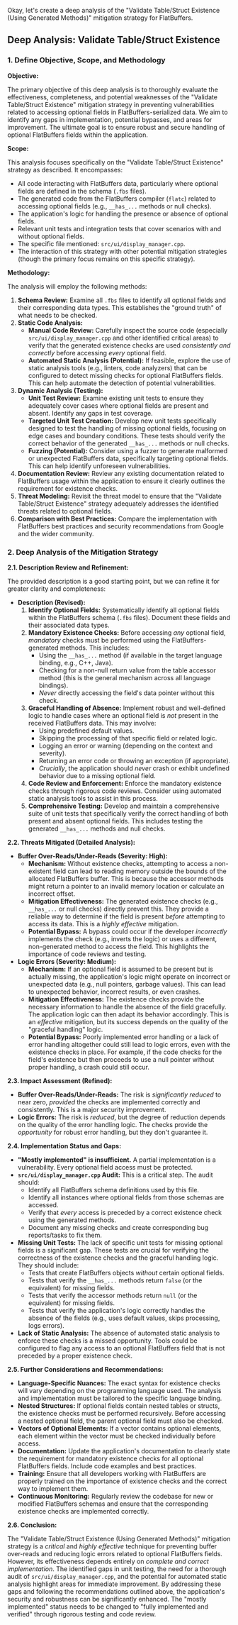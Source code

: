 Okay, let's create a deep analysis of the "Validate Table/Struct Existence (Using Generated Methods)" mitigation strategy for FlatBuffers.

## Deep Analysis: Validate Table/Struct Existence

### 1. Define Objective, Scope, and Methodology

**Objective:**

The primary objective of this deep analysis is to thoroughly evaluate the effectiveness, completeness, and potential weaknesses of the "Validate Table/Struct Existence" mitigation strategy in preventing vulnerabilities related to accessing optional fields in FlatBuffers-serialized data.  We aim to identify any gaps in implementation, potential bypasses, and areas for improvement.  The ultimate goal is to ensure robust and secure handling of optional FlatBuffers fields within the application.

**Scope:**

This analysis focuses specifically on the "Validate Table/Struct Existence" strategy as described.  It encompasses:

*   All code interacting with FlatBuffers data, particularly where optional fields are defined in the schema (`.fbs` files).
*   The generated code from the FlatBuffers compiler (`flatc`) related to accessing optional fields (e.g., `__has_...` methods or null checks).
*   The application's logic for handling the presence or absence of optional fields.
*   Relevant unit tests and integration tests that cover scenarios with and without optional fields.
*   The specific file mentioned: `src/ui/display_manager.cpp`.
*   The interaction of this strategy with other potential mitigation strategies (though the primary focus remains on this specific strategy).

**Methodology:**

The analysis will employ the following methods:

1.  **Schema Review:**  Examine all `.fbs` files to identify all optional fields and their corresponding data types.  This establishes the "ground truth" of what needs to be checked.
2.  **Static Code Analysis:**
    *   **Manual Code Review:**  Carefully inspect the source code (especially `src/ui/display_manager.cpp` and other identified critical areas) to verify that the generated existence checks are used *consistently and correctly* before accessing *every* optional field.
    *   **Automated Static Analysis (Potential):**  If feasible, explore the use of static analysis tools (e.g., linters, code analyzers) that can be configured to detect missing checks for optional FlatBuffers fields. This can help automate the detection of potential vulnerabilities.
3.  **Dynamic Analysis (Testing):**
    *   **Unit Test Review:**  Examine existing unit tests to ensure they adequately cover cases where optional fields are present and absent.  Identify any gaps in test coverage.
    *   **Targeted Unit Test Creation:**  Develop new unit tests specifically designed to test the handling of missing optional fields, focusing on edge cases and boundary conditions.  These tests should verify the correct behavior of the generated `__has_...` methods or null checks.
    *   **Fuzzing (Potential):**  Consider using a fuzzer to generate malformed or unexpected FlatBuffers data, specifically targeting optional fields. This can help identify unforeseen vulnerabilities.
4.  **Documentation Review:**  Review any existing documentation related to FlatBuffers usage within the application to ensure it clearly outlines the requirement for existence checks.
5.  **Threat Modeling:**  Revisit the threat model to ensure that the "Validate Table/Struct Existence" strategy adequately addresses the identified threats related to optional fields.
6.  **Comparison with Best Practices:**  Compare the implementation with FlatBuffers best practices and security recommendations from Google and the wider community.

### 2. Deep Analysis of the Mitigation Strategy

**2.1. Description Review and Refinement:**

The provided description is a good starting point, but we can refine it for greater clarity and completeness:

*   **Description (Revised):**
    1.  **Identify Optional Fields:**  Systematically identify all optional fields within the FlatBuffers schema (`.fbs` files).  Document these fields and their associated data types.
    2.  **Mandatory Existence Checks:**  Before accessing *any* optional field, *mandatory* checks must be performed using the FlatBuffers-generated methods.  This includes:
        *   Using the `__has_...` method (if available in the target language binding, e.g., C++, Java).
        *   Checking for a non-null return value from the table accessor method (this is the general mechanism across all language bindings).
        *   *Never* directly accessing the field's data pointer without this check.
    3.  **Graceful Handling of Absence:**  Implement robust and well-defined logic to handle cases where an optional field is *not* present in the received FlatBuffers data.  This may involve:
        *   Using predefined default values.
        *   Skipping the processing of that specific field or related logic.
        *   Logging an error or warning (depending on the context and severity).
        *   Returning an error code or throwing an exception (if appropriate).
        *   *Crucially*, the application should *never* crash or exhibit undefined behavior due to a missing optional field.
    4.  **Code Review and Enforcement:**  Enforce the mandatory existence checks through rigorous code reviews.  Consider using automated static analysis tools to assist in this process.
    5.  **Comprehensive Testing:**  Develop and maintain a comprehensive suite of unit tests that specifically verify the correct handling of both present and absent optional fields.  This includes testing the generated `__has_...` methods and null checks.

**2.2. Threats Mitigated (Detailed Analysis):**

*   **Buffer Over-Reads/Under-Reads (Severity: High):**
    *   **Mechanism:**  Without existence checks, attempting to access a non-existent field can lead to reading memory outside the bounds of the allocated FlatBuffers buffer.  This is because the accessor methods might return a pointer to an invalid memory location or calculate an incorrect offset.
    *   **Mitigation Effectiveness:**  The generated existence checks (e.g., `__has_...` or null checks) directly prevent this.  They provide a reliable way to determine if the field is present *before* attempting to access its data.  This is a *highly effective* mitigation.
    *   **Potential Bypass:**  A bypass could occur if the developer *incorrectly* implements the check (e.g., inverts the logic) or uses a different, non-generated method to access the field.  This highlights the importance of code reviews and testing.
*   **Logic Errors (Severity: Medium):**
    *   **Mechanism:**  If an optional field is assumed to be present but is actually missing, the application's logic might operate on incorrect or unexpected data (e.g., null pointers, garbage values).  This can lead to unexpected behavior, incorrect results, or even crashes.
    *   **Mitigation Effectiveness:**  The existence checks provide the necessary information to handle the absence of the field gracefully.  The application logic can then adapt its behavior accordingly.  This is an *effective* mitigation, but its success depends on the quality of the "graceful handling" logic.
    *   **Potential Bypass:**  Poorly implemented error handling or a lack of error handling altogether could still lead to logic errors, even with the existence checks in place.  For example, if the code checks for the field's existence but then proceeds to use a null pointer without proper handling, a crash could still occur.

**2.3. Impact Assessment (Refined):**

*   **Buffer Over-Reads/Under-Reads:**  The risk is *significantly reduced* to near zero, *provided* the checks are implemented correctly and consistently.  This is a major security improvement.
*   **Logic Errors:**  The risk is *reduced*, but the degree of reduction depends on the quality of the error handling logic.  The checks provide the *opportunity* for robust error handling, but they don't guarantee it.

**2.4. Implementation Status and Gaps:**

*   **"Mostly implemented" is insufficient.**  A partial implementation is a vulnerability.  Every optional field access must be protected.
*   **`src/ui/display_manager.cpp` Audit:**  This is a critical step.  The audit should:
    *   Identify all FlatBuffers schema definitions used by this file.
    *   Identify all instances where optional fields from those schemas are accessed.
    *   Verify that *every* access is preceded by a correct existence check using the generated methods.
    *   Document any missing checks and create corresponding bug reports/tasks to fix them.
*   **Missing Unit Tests:**  The lack of specific unit tests for missing optional fields is a significant gap.  These tests are crucial for verifying the correctness of the existence checks and the graceful handling logic.  They should include:
    *   Tests that create FlatBuffers objects *without* certain optional fields.
    *   Tests that verify the `__has_...` methods return `false` (or the equivalent) for missing fields.
    *   Tests that verify the accessor methods return `null` (or the equivalent) for missing fields.
    *   Tests that verify the application's logic correctly handles the absence of the fields (e.g., uses default values, skips processing, logs errors).
* **Lack of Static Analysis:** The absence of automated static analysis to enforce these checks is a missed opportunity. Tools could be configured to flag any access to an optional FlatBuffers field that is not preceded by a proper existence check.

**2.5. Further Considerations and Recommendations:**

*   **Language-Specific Nuances:**  The exact syntax for existence checks will vary depending on the programming language used.  The analysis and implementation must be tailored to the specific language binding.
*   **Nested Structures:**  If optional fields contain nested tables or structs, the existence checks must be performed recursively.  Before accessing a nested optional field, the parent optional field must also be checked.
*   **Vectors of Optional Elements:**  If a vector contains optional elements, each element within the vector must be checked individually before access.
*   **Documentation:**  Update the application's documentation to clearly state the requirement for mandatory existence checks for all optional FlatBuffers fields.  Include code examples and best practices.
*   **Training:**  Ensure that all developers working with FlatBuffers are properly trained on the importance of existence checks and the correct way to implement them.
*   **Continuous Monitoring:**  Regularly review the codebase for new or modified FlatBuffers schemas and ensure that the corresponding existence checks are implemented correctly.

**2.6. Conclusion:**

The "Validate Table/Struct Existence (Using Generated Methods)" mitigation strategy is a *critical* and *highly effective* technique for preventing buffer over-reads and reducing logic errors related to optional FlatBuffers fields. However, its effectiveness depends entirely on *complete and correct implementation*. The identified gaps in unit testing, the need for a thorough audit of `src/ui/display_manager.cpp`, and the potential for automated static analysis highlight areas for immediate improvement. By addressing these gaps and following the recommendations outlined above, the application's security and robustness can be significantly enhanced. The "mostly implemented" status needs to be changed to "fully implemented and verified" through rigorous testing and code review.